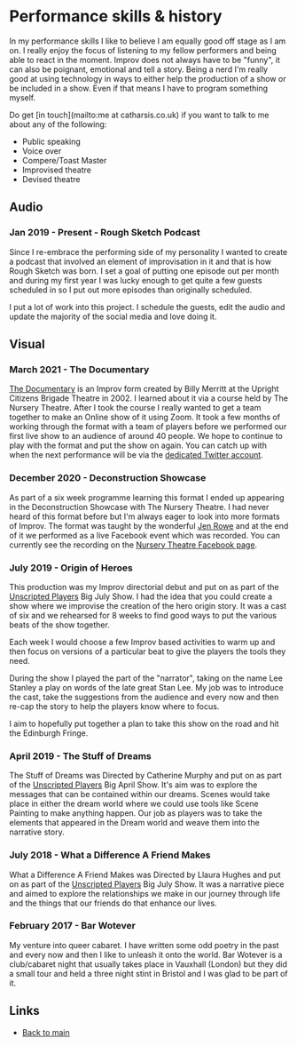 # Performance skills & history

In my performance skills I like to believe I am equally good off stage as I am on. I really enjoy the focus of listening to my fellow performers and being able to react in the moment. Improv does not always have to be "funny", it can also be poignant, emotional and tell a story. Being a nerd I'm really good at using technology in ways to either help the production of a show or be included in a show. Even if that means I have to program something myself.

Do get [in touch](mailto:me at catharsis.co.uk) if you want to talk to me about any of the following:

* Public speaking
* Voice over
* Compere/Toast Master
* Improvised theatre
* Devised theatre

## Audio

### Jan 2019 - Present - Rough Sketch Podcast

Since I re-embrace the performing side of my personality I wanted to create a podcast that involved an element of improvisation in it and that is how Rough Sketch was born. I set a goal of putting one episode out per month and during my first year I was lucky enough to get quite a few guests scheduled in so I put out more episodes than originally scheduled.

I put a lot of work into this project. I schedule the guests, edit the audio and update the majority of the social media and love doing it.

## Visual

### March 2021 - The Documentary

[The Documentary](https://improv.fandom.com/wiki/The_Documentary) is an Improv form created by Billy Merritt at the Upright Citizens Brigade Theatre in 2002. I learned about it via a course held by The Nursery Theatre. After I took the course I really wanted to get a team together to make an Online show of it using Zoom. It took a few months of working through the format with a team of players before we performed our first live show to an audience of around 40 people. We hope to continue to play with the format and put the show on again. You can catch up with when the next performance will be via the [dedicated Twitter account](https://twitter.com/ImpDocumentary). 

### December 2020 - Deconstruction Showcase

As part of a six week programme learning this format I ended up appearing in the Deconstruction Showcase with The Nursery Theatre. I had never heard of this format before but I'm always eager to look into more formats of Improv. The format was taught by the wonderful [Jen Rowe](http://www.jennyrowe.co.uk/) and at the end of it we performed as a live Facebook event which was recorded. You can currently see the recording on the [Nursery Theatre Facebook page](https://www.facebook.com/336623673035352/videos/851870432298250/).

### July 2019 - Origin of Heroes

This production was my Improv directorial debut and put on as part of the [Unscripted Players](https://www.facebook.com/unscriptedplay/) Big July Show. I had the idea that you could create a show where we improvise the creation of the hero origin story. It was a cast of six and we rehearsed for 8 weeks to find good ways to put the various beats of the show together.

Each week I would choose a few Improv based activities to warm up and then focus on versions of a particular beat to give the players the tools they need.

During the show I played the part of the "narrator", taking on the name Lee Stanley a play on words of the late great Stan Lee. My job was to introduce the cast, take the suggestions from the audience and every now and then re-cap the story to help the players know where to focus.

I aim to hopefully put together a plan to take this show on the road and hit the Edinburgh Fringe.

### April 2019 - The Stuff of Dreams

The Stuff of Dreams was Directed by Catherine Murphy and put on as part of the [Unscripted Players](https://www.facebook.com/unscriptedplay/) Big April Show. It's aim was to explore the messages that can be contained within our dreams. Scenes would take place in either the dream world where we could use tools like Scene Painting to make anything happen. Our job as players was to take the elements that appeared in the Dream world and weave them into the narrative story.

### July 2018 - What a Difference A Friend Makes

What a Difference A Friend Makes was Directed by Llaura Hughes and put on as part of the [Unscripted Players](https://www.facebook.com/unscriptedplay/) Big July Show. It was a narrative piece and aimed to explore the relationships we make in our journey through life and the things that our friends do that enhance our lives.

### February 2017 - Bar Wotever

My venture into queer cabaret. I have written some odd poetry in the past and every now and then I like to unleash it onto the world. Bar Wotever is a club/cabaret night that usually takes place in Vauxhall (London) but they did a small tour and held a three night stint in Bristol and I was glad to be part of it.

## Links

* [Back to main](/)
